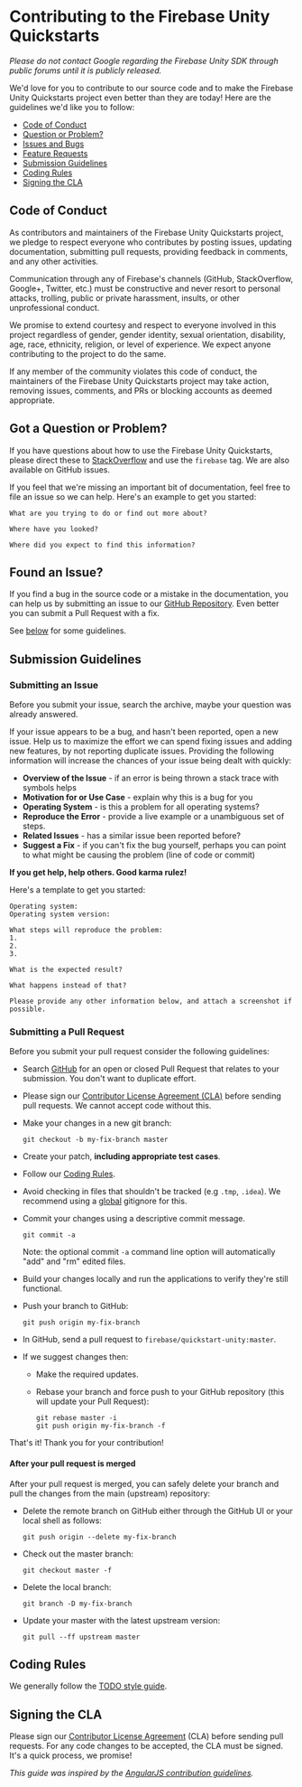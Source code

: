# Contributing to the Firebase Unity Quickstarts

*Please do not contact Google regarding the Firebase Unity SDK through public
forums until it is publicly released.*

We'd love for you to contribute to our source code and to make the Firebase
Unity Quickstarts project even better than they are today! Here are the
guidelines
we'd like you to follow:

 - [Code of Conduct](#coc)
 - [Question or Problem?](#question)
 - [Issues and Bugs](#issue)
 - [Feature Requests](#feature)
 - [Submission Guidelines](#submit)
 - [Coding Rules](#rules)
 - [Signing the CLA](#cla)

## <a name="coc"></a> Code of Conduct

As contributors and maintainers of the Firebase Unity Quickstarts project, we
pledge to respect everyone who contributes by posting issues, updating
documentation, submitting pull requests, providing feedback in comments, and
any other activities.

Communication through any of Firebase's channels (GitHub, StackOverflow,
Google+, Twitter, etc.) must be constructive and never resort to personal
attacks, trolling, public or private harassment, insults, or other
unprofessional conduct.

We promise to extend courtesy and respect to everyone involved in this project
regardless of gender, gender identity, sexual orientation, disability, age,
race, ethnicity, religion, or level of experience. We expect anyone
contributing to the project to do the same.

If any member of the community violates this code of conduct, the maintainers
of the Firebase Unity Quickstarts project may take action, removing issues,
comments, and PRs or blocking accounts as deemed appropriate.

## <a name="question"></a> Got a Question or Problem?

If you have questions about how to use the Firebase Unity Quickstarts, please
direct these to [StackOverflow][stackoverflow] and use the `firebase` tag. We
are also available on GitHub issues.

If you feel that we're missing an important bit of documentation, feel free to
file an issue so we can help. Here's an example to get you started:

```
What are you trying to do or find out more about?

Where have you looked?

Where did you expect to find this information?
```

## <a name="issue"></a> Found an Issue?
If you find a bug in the source code or a mistake in the documentation, you can
help us by submitting an issue to our [GitHub Repository][github]. Even better
you can submit a Pull Request with a fix.

See [below](#submit) for some guidelines.

## <a name="submit"></a> Submission Guidelines

### Submitting an Issue
Before you submit your issue, search the archive, maybe your question was
already answered.

If your issue appears to be a bug, and hasn't been reported, open a new issue.
Help us to maximize the effort we can spend fixing issues and adding new
features, by not reporting duplicate issues.  Providing the following
information will increase the chances of your issue being dealt with quickly:

* **Overview of the Issue** - if an error is being thrown a stack trace with
  symbols helps
* **Motivation for or Use Case** - explain why this is a bug for you
* **Operating System** - is this a problem for all operating systems?
* **Reproduce the Error** - provide a live example or a unambiguous set of
  steps.
* **Related Issues** - has a similar issue been reported before?
* **Suggest a Fix** - if you can't fix the bug yourself, perhaps you can point
  to what might be causing the problem (line of code or commit)

**If you get help, help others. Good karma rulez!**

Here's a template to get you started:

```
Operating system:
Operating system version:

What steps will reproduce the problem:
1.
2.
3.

What is the expected result?

What happens instead of that?

Please provide any other information below, and attach a screenshot if possible.
```

### Submitting a Pull Request
Before you submit your pull request consider the following guidelines:

* Search [GitHub](https://github.com/firebase/quickstart-unity/pulls) for an
  open or closed Pull Request that relates to your submission. You don't want
  to duplicate effort.
* Please sign our [Contributor License Agreement (CLA)](#cla) before sending
  pull requests. We cannot accept code without this.
* Make your changes in a new git branch:

     ```shell
     git checkout -b my-fix-branch master
     ```

* Create your patch, **including appropriate test cases**.
* Follow our [Coding Rules](#rules).
* Avoid checking in files that shouldn't be tracked (e.g `.tmp`, `.idea`).
  We recommend using a [global](#global-gitignore) gitignore for this.
* Commit your changes using a descriptive commit message.

     ```shell
     git commit -a
     ```
  Note: the optional commit `-a` command line option will automatically "add"
  and "rm" edited files.

* Build your changes locally and run the applications to verify they're still
  functional.

* Push your branch to GitHub:

    ```shell
    git push origin my-fix-branch
    ```

* In GitHub, send a pull request to `firebase/quickstart-unity:master`.
* If we suggest changes then:
  * Make the required updates.
  * Rebase your branch and force push to your GitHub repository (this will
    update your Pull Request):

    ```shell
    git rebase master -i
    git push origin my-fix-branch -f
    ```

That's it! Thank you for your contribution!

#### After your pull request is merged

After your pull request is merged, you can safely delete your branch and pull
the changes from the main (upstream) repository:

* Delete the remote branch on GitHub either through the GitHub UI or your local
  shell as follows:

    ```shell
    git push origin --delete my-fix-branch
    ```

* Check out the master branch:

    ```shell
    git checkout master -f
    ```

* Delete the local branch:

    ```shell
    git branch -D my-fix-branch
    ```

* Update your master with the latest upstream version:

    ```shell
    git pull --ff upstream master
    ```

## <a name="rules"></a> Coding Rules

We generally follow the [TODO style guide][unity-style-guide].

## <a name="cla"></a> Signing the CLA

Please sign our [Contributor License Agreement][google-cla] (CLA) before
sending pull requests. For any code changes to be accepted, the CLA must be
signed.  It's a quick process, we promise!

*This guide was inspired by the [AngularJS contribution guidelines](https://github.com/angular/angular.js/blob/master/CONTRIBUTING.md).*

[github]: https://github.com/firebase/quickstart-unity
[google-cla]: https://cla.developers.google.com
[unity-style-guide]: https://example.com
[stackoverflow]: http://stackoverflow.com/questions/tagged/firebase
[global-gitignore]: https://help.github.com/articles/ignoring-files/#create-a-global-gitignore
